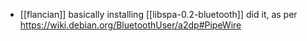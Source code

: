 - [[flancian]] basically installing [[libspa-0.2-bluetooth]] did it, as per https://wiki.debian.org/BluetoothUser/a2dp#PipeWire